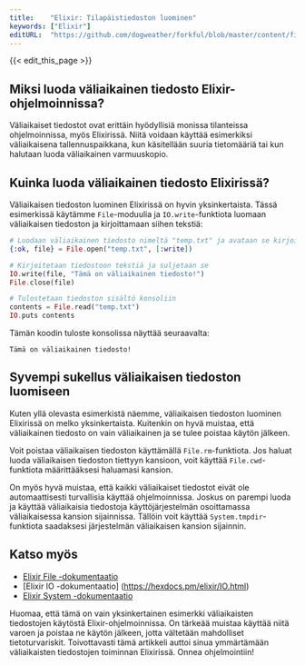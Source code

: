 ```yaml
---
title:    "Elixir: Tilapäistiedoston luominen"
keywords: ["Elixir"]
editURL:  "https://github.com/dogweather/forkful/blob/master/content/fi/elixir/creating-a-temporary-file.md"
---
```


{{< edit_this_page >}}

## Miksi luoda väliaikainen tiedosto Elixir-ohjelmoinnissa?

Väliaikaiset tiedostot ovat erittäin hyödyllisiä monissa tilanteissa ohjelmoinnissa, myös Elixirissä. Niitä voidaan käyttää esimerkiksi väliaikaisena tallennuspaikkana, kun käsitellään suuria tietomääriä tai kun halutaan luoda väliaikainen varmuuskopio.

## Kuinka luoda väliaikainen tiedosto Elixirissä?

Väliaikaisen tiedoston luominen Elixirissä on hyvin yksinkertaista. Tässä esimerkissä käytämme `File`-moduulia ja `IO.write`-funktiota luomaan väliaikaisen tiedoston ja kirjoittamaan siihen tekstiä:

```Elixir
# Luodaan väliaikainen tiedosto nimeltä "temp.txt" ja avataan se kirjoitustilassa
{:ok, file} = File.open("temp.txt", [:write])

# Kirjoitetaan tiedostoon tekstiä ja suljetaan se
IO.write(file, "Tämä on väliaikainen tiedosto!")
File.close(file)

# Tulostetaan tiedoston sisältö konsoliin
contents = File.read("temp.txt")
IO.puts contents

```

Tämän koodin tuloste konsolissa näyttää seuraavalta:

```
Tämä on väliaikainen tiedosto!
```

## Syvempi sukellus väliaikaisen tiedoston luomiseen

Kuten yllä olevasta esimerkistä näemme, väliaikaisen tiedoston luominen Elixirissä on melko yksinkertaista. Kuitenkin on hyvä muistaa, että väliaikainen tiedosto on vain väliaikainen ja se tulee poistaa käytön jälkeen.

Voit poistaa väliaikaisen tiedoston käyttämällä `File.rm`-funktiota. Jos haluat luoda väliaikaisen tiedoston tiettyyn kansioon, voit käyttää `File.cwd`-funktiota määrittääksesi haluamasi kansion.

On myös hyvä muistaa, että kaikki väliaikaiset tiedostot eivät ole automaattisesti turvallisia käyttää ohjelmoinnissa. Joskus on parempi luoda ja käyttää väliaikaisia tiedostoja käyttöjärjestelmän osoittamassa väliaikaisessa kansion sijainnissa. Tällöin voit käyttää `System.tmpdir`-funktiota saadaksesi järjestelmän väliaikaisen kansion sijainnin.

## Katso myös

- [Elixir File -dokumentaatio](https://hexdocs.pm/elixir/File.html)
- [Elixir IO -dokumentaatio] (https://hexdocs.pm/elixir/IO.html)
- [Elixir System -dokumentaatio](https://hexdocs.pm/elixir/System.html)

Huomaa, että tämä on vain yksinkertainen esimerkki väliaikaisten tiedostojen käytöstä Elixir-ohjelmoinnissa. On tärkeää muistaa käyttää niitä varoen ja poistaa ne käytön jälkeen, jotta vältetään mahdolliset tietoturvariskit. Toivottavasti tämä artikkeli auttoi sinua ymmärtämään väliaikaisten tiedostojen toiminnan Elixirissä. Onnea ohjelmointiin!